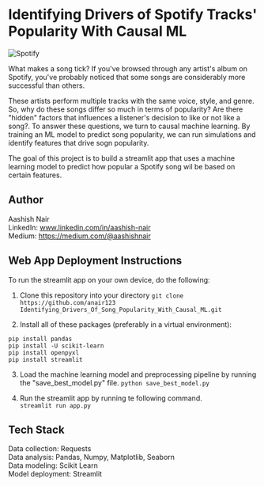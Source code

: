 
# Identifying Drivers of Spotify Tracks' Popularity With Causal ML


![Spotify](https://image.cnbcfm.com/api/v1/image/107009054-1643658568841-gettyimages-1236974580-ODOGMAN_005.jpeg?v=1668111049&w=740&h=416&ffmt=webp&vtcrop=y)

What makes a song tick? If you've browsed through any artist's album on Spotify, you've probably noticed that some songs are considerably more successful than others. 

These artists perform multiple tracks with the same voice, style, and genre. So, why do these songs differ so much in terms of popularity? Are there "hidden" factors that influences a listener's decision to like or not like a song?. To answer these questions, we turn to causal machine learning. By training an ML model to predict song popularity, we can run simulations and identify features that drive sogn popularity.

The goal of this project is to build a streamlit app that uses a machine learning model to predict how popular a Spotify song wil be based on certain features. 

## Author
Aashish Nair  
LinkedIn: www.linkedin.com/in/aashish-nair  
Medium: https://medium.com/@aashishnair

## Web App Deployment Instructions
To run the streamlit app on your own device, do the following:
1. Clone this repository into your directory
```git clone https://github.com/anair123 Identifying_Drivers_Of_Song_Popularity_With_Causal_ML.git```  

2. Install all of these packages (preferably in a virtual environment):   

```
pip install pandas
pip install -U scikit-learn
pip install openpyxl  
pip install streamlit
```  
3. Load the machine learning model and preprocessing pipeline by running the "save_best_model.py" file. 
```python save_best_model.py```   

4. Run the streamlit app by running te following command.  
```streamlit run app.py```

## Tech Stack
Data collection: Requests  
Data analysis: Pandas, Numpy, Matplotlib, Seaborn  
Data modeling: Scikit Learn  
Model deployment: Streamlit




